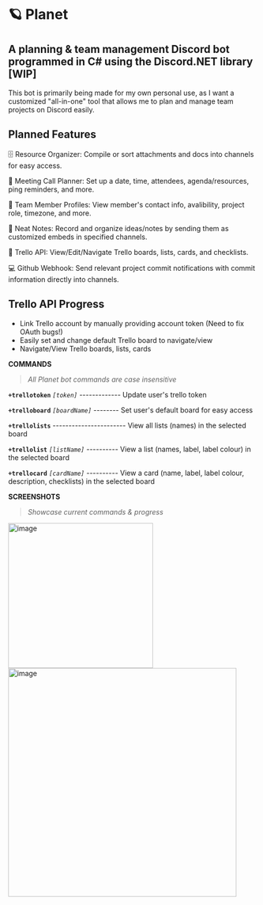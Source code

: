 # 🪐 Planet
 A planning & team management Discord bot programmed in C# using the Discord.NET library [WIP]
----
This bot is primarily being made for my own personal use, as I want a customized "all-in-one" tool that allows me to plan and manage team projects on Discord easily.

Planned Features
----
🗄️ Resource Organizer: Compile or sort attachments and docs into channels for easy access.

👥 Meeting Call Planner: Set up a date, time, attendees, agenda/resources, ping reminders, and more.

👋 Team Member Profiles: View member's contact info, avalibility, project role, timezone, and more.

💬 Neat Notes: Record and organize ideas/notes by sending them as customized embeds in specified channels.

🧮 Trello API: View/Edit/Navigate Trello boards, lists, cards, and checklists.

💻 Github Webhook: Send relevant project commit notifications with commit information directly into channels.

Trello API Progress
----
- Link Trello account by manually providing account token (Need to fix OAuth bugs!)
- Easily set and change default Trello board to navigate/view
- Navigate/View Trello boards, lists, cards


**COMMANDS**
>*All Planet bot commands are case insensitive*

**`+trellotoken`** *`[token]`* ------------- Update user's trello token

**`+trelloboard`** *`[boardName]`* -------- Set user's default board for easy access

**`+trellolists`** ----------------------- View all lists (names) in the selected board

**`+trellolist`** *`[listName]`* ---------- View a list (names, label, label colour) in the selected board

**`+trellocard`** *`[cardName]`* ---------- View a card (name, label, label colour, description, checklists) in the selected board


**SCREENSHOTS**
>*Showcase current commands & progress*

<img width="293" alt="image" src="https://user-images.githubusercontent.com/35664551/125242474-bf86a980-e2ba-11eb-9b1d-bdcf40b63ef3.png">
<img width="462" alt="image" src="https://user-images.githubusercontent.com/35664551/125242589-e5ac4980-e2ba-11eb-8c06-03aaa3468ad1.png">
